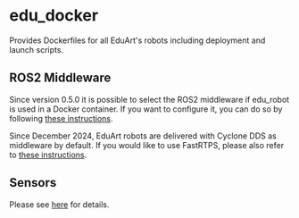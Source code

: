 # edu_docker

Provides Dockerfiles for all EduArt's robots including deployment and launch scripts.

## ROS2 Middleware

Since version 0.5.0 it is possible to select the ROS2 middleware if edu_robot is used in a Docker container. If you want to configure it, you can do so by following [these instructions]([documentation/update/changing-middleware.md](https://github.com/EduArt-Robotik/edu_robot/blob/main/documentation/update/changing-middleware.md)).

Since December 2024, EduArt robots are delivered with Cyclone DDS as middleware by default. If you would like to use FastRTPS, please also refer to [these instructions]([documentation/update/changing-middleware.md](https://github.com/EduArt-Robotik/edu_robot/blob/main/documentation/update/changing-middleware.md)).

## Sensors

Please see [here](sensor/README.md) for details.

